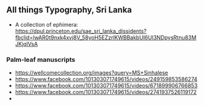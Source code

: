 ## All things Typography, Sri Lanka


- A collection of ephimera: https://dpul.princeton.edu/sae_sri_lanka_dissidents?fbclid=IwAR0t9nxk4xvj8V_58yoH5EZzrlKWBBakbUI6UI3NDpysRtnu83MJKjqlVsA




### Palm-leaf manuscripts
- https://wellcomecollection.org/images?query=MS+Sinhalese
- https://www.facebook.com/101303071749615/videos/249159853586274
- https://www.facebook.com/101303071749615/videos/671899906766853
- https://www.facebook.com/101303071749615/videos/2741937526119172
- 
